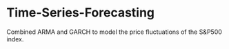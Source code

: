 # Time-Series-Forecasting
Combined ARMA and GARCH to model the price fluctuations of the S&amp;P500 index.
